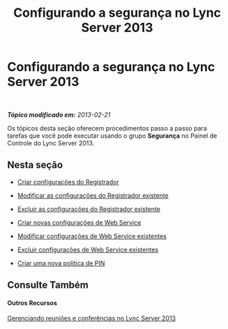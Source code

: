﻿---
title: Configurando a segurança no Lync Server 2013
TOCTitle: Configurando a segurança no Lync Server 2013
ms:assetid: ceede642-a6cb-4916-8731-e34ac42394e3
ms:mtpsurl: https://technet.microsoft.com/pt-br/library/Gg182588(v=OCS.15)
ms:contentKeyID: 49308149
ms.date: 05/19/2016
mtps_version: v=OCS.15
ms.translationtype: HT
---

# Configurando a segurança no Lync Server 2013

 

_**Tópico modificado em:** 2013-02-21_

Os tópicos desta seção oferecem procedimentos passo a passo para tarefas que você pode executar usando o grupo **Segurança** no Painel de Controle do Lync Server 2013.

## Nesta seção

  - [Criar configurações do Registrador](lync-server-2013-create-registrar-configuration-settings.md)

  - [Modificar as configurações do Registrador existente](lync-server-2013-modify-existing-registrar-configuration-settings.md)

  - [Excluir as configurações do Registrador existente](lync-server-2013-delete-existing-registrar-configuration-settings.md)

  - [Criar novas configurações de Web Service](lync-server-2013-create-new-web-service-configuration-settings.md)

  - [Modificar configurações de Web Service existentes](lync-server-2013-modify-existing-web-service-configuration-settings.md)

  - [Excluir configurações de Web Service existentes](lync-server-2013-delete-existing-web-service-configuration-settings.md)

  - [Criar uma nova política de PIN](lync-server-2013-create-a-new-pin-policy.md)

## Consulte Também

#### Outros Recursos

[Gerenciando reuniões e conferências no Lync Server 2013](lync-server-2013-managing-meetings-and-conferences.md)

